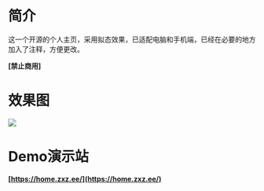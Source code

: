 # 简介
这一个开源的个人主页，采用拟态效果，已适配电脑和手机端，已经在必要的地方加入了注释，方便更改。

**[禁止商用]**



# 效果图
![](http://imageproxy.chaoxing.com/0x0,q0,jpeg,s8scU0PLPJVdYRAcjizbBlrjvXxRkYGdcLLLKf0vmRbs/http://p.ananas.chaoxing.com/star3/origin/cdbbf203f910ce6d3ccc22fa06ebfb44.png)



# Demo演示站
**[https://home.zxz.ee/](https://home.zxz.ee/)**
